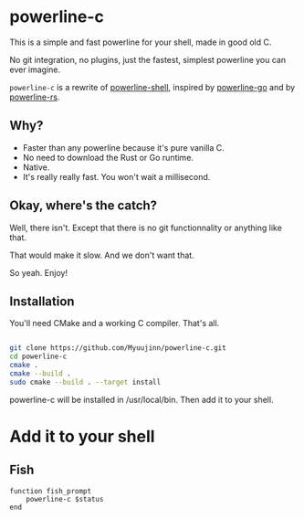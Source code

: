 # powerline-c

This is a simple and fast powerline for your shell, made in good old C.

No git integration, no plugins, just the fastest, simplest powerline you can ever imagine.

`powerline-c` is a rewrite of [powerline-shell](https://github.com/b-ryan/powerline-shell), inspired by [powerline-go](https://github.com/justjanne/powerline-go) and by [powerline-rs](https://github.com/jD91mZM2/powerline-rs).

## Why?

 - Faster than any powerline because it's pure vanilla C.
 - No need to download the Rust or Go runtime.
 - Native.
 - It's really really fast. You won't wait a millisecond.
 
## Okay, where's the catch?

Well, there isn't. Except that there is no git functionnality or anything like that.

That would make it slow. And we don't want that.

So yeah. Enjoy!

## Installation

You'll need CMake and a working C compiler. That's all.

```sh

git clone https://github.com/Myuujinn/powerline-c.git
cd powerline-c
cmake .
cmake --build .
sudo cmake --build . --target install

```
powerline-c will be installed in /usr/local/bin.
Then add it to your shell.

# Add it to your shell

## Fish

```fish
function fish_prompt
    powerline-c $status
end
```
